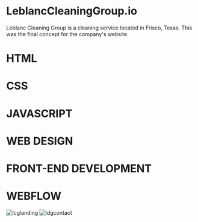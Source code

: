 # LeblancCleaningGroup.io
Leblanc Cleaning Group is a cleaning service located in Frisco, Texas. 
This was the final concept for the company's website. 

# HTML 
# CSS
# JAVASCRIPT 
# WEB DESIGN 
# FRONT-END DEVELOPMENT 
# WEBFLOW 



![lcglanding](https://user-images.githubusercontent.com/78777206/135733215-1ab82647-4667-44cb-8fd5-821ffe39bb39.png)
![ldgcontact](https://user-images.githubusercontent.com/78777206/135733219-28233c75-8649-4dbe-b747-2b517736da41.png)
